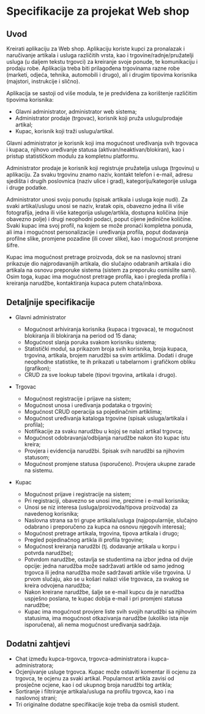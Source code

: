 # Specifikacije za projekat Web shop

## Uvod

Kreirati aplikaciju za Web shop. Aplikaciju koriste kupci za pronalazak i naručivanje artikala i usluga različitih vrsta, kao i trgovine/radnje/pružatelji usluga (u daljem tekstu trgovci) za
kreiranje svoje ponude, te komunikaciju i prodaju robe. Aplikacija treba biti prilagođena
trgovinama razne robe (marketi, odjeća, tehnika, automobili i drugo), ali i drugim tipovima
korisnika (majstori, instrukcije i slično).

Aplikacija se sastoji od više modula, te je predviđena za korištenje različitim tipovima korisnika:

- Glavni administrator, administrator web sistema;
- Administrator prodaje (trgovac), korisnik koji pruža uslugu/prodaje artikal;
- Kupac, korisnik koji traži uslugu/artikal.

Glavni administrator je korisnik koji ima mogućnost uređivanja svih trgovaca i kupaca, njihovo uređivanje statusa (aktivan/neaktivan/blokiran), kao i pristup statističkom modulu za kompletnu platformu.

Administrator prodaje je korisnik koji registruje pružatelja usluga (trgovinu) u aplikaciju. Za svaku trgovinu znamo naziv, kontakt telefon i e-mail, adresu sjedišta i drugih poslovnica (naziv ulice i grad), kategoriju/kategorije usluga i druge podatke.

Administrator unosi svoju ponudu (spisak artikala i usluga koje nudi). Za svaki artikal/uslugu
unosi se naziv, kratak opis, obavezno jedna ili više fotografija, jedna ili više kategorija
usluge/artikla, dostupna količina (nije obavezno polje) i drugi neophodni podaci, poput cijene
jedinične količine. Svaki kupac ima svoj profil, na kojem se može pronaći kompletna ponuda, ali
ima i mogućnost personalizacije i uređivanja profila, poput dodavanja profilne slike, promjene
pozadine (ili cover slike), kao i mogućnost promjene šifre.

Kupac ima mogućnost pretrage proizvoda, dok se na naslovnoj strani prikazuje dio
najprodavanijih artikala, dio slučajno odabranih artikala i dio artikala na osnovu preporuke
sistema (sistem za preporuku osmislite sami). Osim toga, kupac ima mogućnost pretrage
profila, kao i pregleda profila i kreiranja narudžbe, kontaktiranja kupaca putem chata/inboxa.

## Detaljnije specifikacije

- Glavni administrator

  - Mogućnost arhiviranja korisnika (kupaca i trgovaca), te mogućnost blokiranja ili blokiranja na period od 15 dana;
  - Mogućnost slanja poruka svakom korisniku sistema;
  - Statistički modul, sa prikazom broja svih korisnika, broja kupaca, trgovina, artikala, brojem narudžbi sa svim artiklima. Dodati i druge neophodne statistike, te ih prikazati u tabelarnom i grafičkom obliku (grafikon);
  - CRUD za sve lookup tabele (tipovi trgovina, artikala i drugo).

- Trgovac

  - Mogućnost registracije i prijave na sistem;
  - Mogućnost unosa i uređivanja podataka o trgovini;
  - Mogućnost CRUD operacija sa pojedinačnim artiklima;
  - Mogućnost uređivanja kataloga trgovine (spisak usluga/artikala i profila);
  - Notifikacije za svaku narudžbu u kojoj se nalazi artikal trgovca;
  - Mogućnost odobravanja/odbijanja narudžbe nakon što kupac istu kreira;
  - Provjera i evidencija narudžbi. Spisak svih narudžbi sa njihovim statusom;
  - Mogućnost promjene statusa (isporučeno). Provjera ukupne zarade na sistemu.

- Kupac
  - Mogućnost prijave i registracije na sistem;
  - Pri registraciji, obavezno se unosi ime, prezime i e-mail korisnika;
  - Unosi se niz interesa (usluga/proizvoda/tipova proizvoda) za navedenog
    korisnika;
  - Naslovna strana sa tri grupe artikala/usluga (najpopularnije, slučajno odabrano i
    preporučeno za kupca na osnovu njegovih interesa);
  - Mogućnost pretrage artikala, trgovina, tipova artikala i drugo;
  - Pregled pojedinačnog artikla ili profila trgovine;
  - Mogućnost kreiranja narudžbi (tj. dodavanje artikala u korpu i potvrda narudžbe);
  - Potvrdom narudžbe, ostavlja se studentima na izbor jedna od dvije opcije: jedna
    narudžba može sadržavati artikle od samo jednog trgovca ili jedna narudžba
    može sadržavati artikle više trgovina. U prvom slučaju, ako se u košari nalazi
    više trgovaca, za svakog se kreira odvojena narudžba;
  - Nakon kreirane narudžbe, šalje se e-mail kupcu da je narudžba uspješno
    poslana, te kupac dobija e-mail i pri promjeni statusa narudžbe;
  - Kupac ima mogućnost provjere liste svih svojih narudžbi sa njihovim statusima,
    ima mogućnost otkazivanja narudžbe (ukoliko ista nije isporučena), ali nema
    mogućnost uređivanja sadržaja.

## Dodatni zahtjevi

- Chat između kupca-trgovca, trgovca-administratora i kupca-administratora;
- Ocjenjivanje usluge trgovca. Kupac može ostaviti komentar ili ocjenu za trgovca, te
  ocjenu za svaki artikal. Popularnost artikla zavisi od prosječne ocjene, kao i od ukupnog
  broja narudžbi tog artikla;
- Sortiranje i filtriranje artikala/usluga na profilu trgovca, kao i na naslovnoj strani;
- Tri originalne dodatne specifikacije koje treba da osmisli student.
